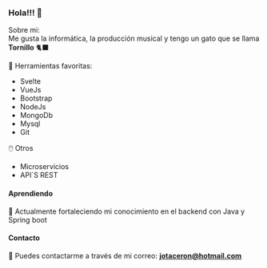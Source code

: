### Hola!!! 👋

Sobre mi:\
Me gusta la informática, la producción musical y tengo un gato que se llama **Tornillo** 🐈‍⬛

🧰 Herramientas favoritas:
  * Svelte
  * VueJs
  * Bootstrap
  * NodeJs
  * MongoDb
  * Mysql
  * Git
  
 🖱️ Otros
  * Microservicios
  * API´S REST

#### Aprendiendo
👯 Actualmente fortaleciendo mi conocimiento en el backend con Java y Spring boot

#### Contacto
💬 Puedes contactarme a través de mi correo: **jotaceron@hotmail.com**
